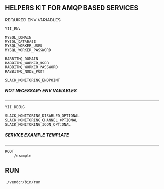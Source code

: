 HELPERS KIT FOR AMQP BASED SERVICES
------------------------------------------
REQUIRED ENV VARIABLES
```
YII_ENV

MYSQL_DOMAIN
MYSQL_DATABASE
MYSQL_WORKER_USER
MYSQL_WORKER_PASSWORD

RABBITMQ_DOMAIN
RABBITMQ_WORKER_USER
RABBITMQ_WORKER_PASSWORD
RABBITMQ_NODE_PORT

SLACK_MONITORING_ENDPOINT
```

##### NOT NECESSARY ENV VARIABLES
---------------------------------
```
YII_DEBUG

SLACK_MONITORING_DISABLED_OPTIONAL
SLACK_MONITORING_CHANNEL_OPTIONAL
SLACK_MONITORING_ICON_OPTIONAL
```
##### SERVICE EXAMPLE TEMPLATE
---------------------------------
```
ROOT
    /example
```
RUN
------------
~~~
./vendor/bin/run
~~~

